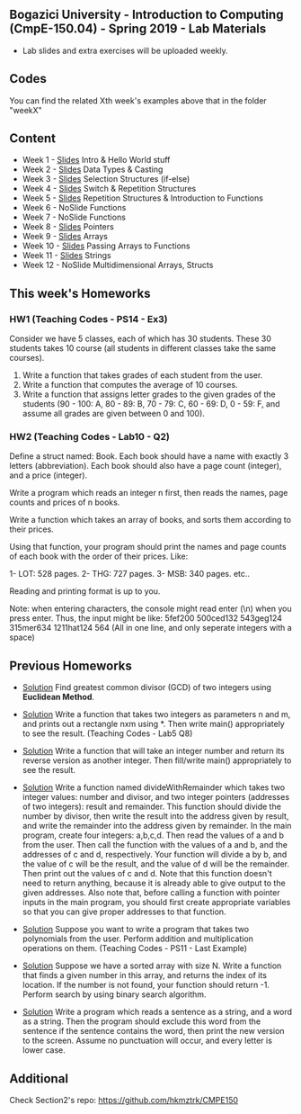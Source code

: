 ## Bogazici University - Introduction to Computing (CmpE-150.04) - Spring 2019 - Lab Materials

- Lab slides and extra exercises will be uploaded weekly.

## Codes
You can find the related Xth week's examples above that in the folder "weekX"

## Content
* Week 1 - [Slides](https://github.com/melsener/cmpe150/blob/master/slides/week1.pdf) Intro & Hello World stuff
* Week 2 -  [Slides](https://github.com/melsener/cmpe150/blob/master/slides/week2.pdf) Data Types & Casting
* Week 3 - [Slides](https://github.com/melsener/cmpe150/blob/master/slides/week3.pdf) Selection Structures (if-else)
* Week 4 - [Slides](https://github.com/melsener/cmpe150/blob/master/slides/week4.pdf) Switch & Repetition Structures
* Week 5 - [Slides](https://github.com/melsener/cmpe150/blob/master/slides/week5.pdf) Repetition Structures & Introduction to Functions
* Week 6 - NoSlide Functions
* Week 7 - NoSlide Functions
* Week 8 - [Slides](https://github.com/melsener/cmpe150/blob/master/slides/week8.pdf) Pointers
* Week 9 - [Slides](https://github.com/melsener/cmpe150/blob/master/slides/week9.pdf) Arrays
* Week 10 - [Slides](https://github.com/melsener/cmpe150/blob/master/slides/week10.pdf) Passing Arrays to Functions
* Week 11 - [Slides](https://github.com/melsener/cmpe150/blob/master/slides/week11.pdf) Strings
* Week 12 - NoSlide Multidimensional Arrays, Structs




## This week's Homeworks
### HW1 (Teaching Codes - PS14 - Ex3)
Consider we have 5 classes, each of which has 30 students. These 30 students takes 10 course (all students in different classes take the same courses).
1. Write a function that takes grades of each student from the user.
2. Write a function that computes the average of 10 courses.
3. Write a function that assigns letter grades to the given grades of the students (90 - 100: A, 80 - 89: B, 70 - 79: C, 60 - 69: D, 0 - 59: F, and assume all grades are given between 0 and 100).

### HW2 (Teaching Codes - Lab10 - Q2)
Define a struct named: Book. Each book should have a name with exactly 3 letters (abbreviation). Each book should also have a page count (integer), and a price (integer).

Write a program which reads an integer n first, then reads the names, page counts and prices of n books.

Write a function which takes an array of books, and sorts them according to their prices.

Using that function, your program should print the names and page counts of each book with the order of their prices. Like:

1- LOT: 528 pages.
2- THG: 727 pages.
3- MSB: 340 pages.
etc..

Reading and printing format is up to you.

Note: when entering characters, the console might read enter (\n) when you press enter. Thus, the input might be like:
5fef200 500ced132 543geg124 315mer634 1211hat124 564
(All in one line, and only seperate integers with a space)





## Previous Homeworks
* [Solution](https://github.com/melsener/cmpe150/blob/master/homeworks/week5_hw_solution.c) Find greatest common divisor (GCD) of two integers using **Euclidean Method**.

* [Solution](https://github.com/melsener/cmpe150/blob/master/homeworks/week6_hw_solution.c) Write a function that takes two integers as parameters n and m, and prints out a rectangle nxm using \*. Then write main() appropriately to see the result. (Teaching Codes - Lab5 Q8)

* [Solution](https://github.com/melsener/cmpe150/blob/master/homeworks/week7_hw_solution.c) Write a function that will take an integer number and return its reverse version as another integer. Then fill/write main() appropriately to see the result.

* [Solution](https://github.com/melsener/cmpe150/blob/master/homeworks/week8_hw_solution.c) Write a function named divideWithRemainder which takes two integer values: number and divisor, and two integer pointers (addresses of two integers): result and remainder. This function should divide the number by divisor, then write the result into the address given by result, and write the remainder into the address given by remainder. In the main program, create four integers: a,b,c,d. Then read the values of a and b from the user. Then call the function with the values of a and b, and the addresses of c and d, respectively. Your function will divide a by b, and the value of c will be the result, and the value of d will be the remainder. Then print out the values of c and d. Note that this function doesn't need to return anything, because it is already able to give output to the given addresses. Also note that, before calling a function with pointer inputs in the main program, you should first create appropriate variables so that you can give proper addresses to that function.

* [Solution](https://github.com/melsener/cmpe150/blob/master/homeworks/week9_hw_solution.c) Suppose you want to write a program that takes two polynomials from the user. Perform addition and multiplication operations on them. (Teaching Codes - PS11 - Last Example)

* [Solution](https://github.com/melsener/cmpe150/blob/master/homeworks/week10_hw_solution.c) Suppose we have a sorted array with size N. Write a function that finds a given number in this array, and returns the index of its location. If the number is not found, your function should return -1. Perform search by using binary search algorithm.

* [Solution](https://github.com/melsener/cmpe150/blob/master/homeworks/week11_hw_solution.c) Write a program which reads a sentence as a string, and a word as a string. Then the program should exclude this word from the sentence if the sentence contains the word, then print the new version to the screen. Assume no punctuation will occur, and every letter is lower case.

## Additional
Check Section2's repo: https://github.com/hkmztrk/CMPE150
